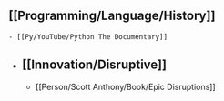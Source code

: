 ## [[Programming/Language/History]]
	- [[Py/YouTube/Python The Documentary]]
- ## [[Innovation/Disruptive]]
	- [[Person/Scott Anthony/Book/Epic Disruptions]]